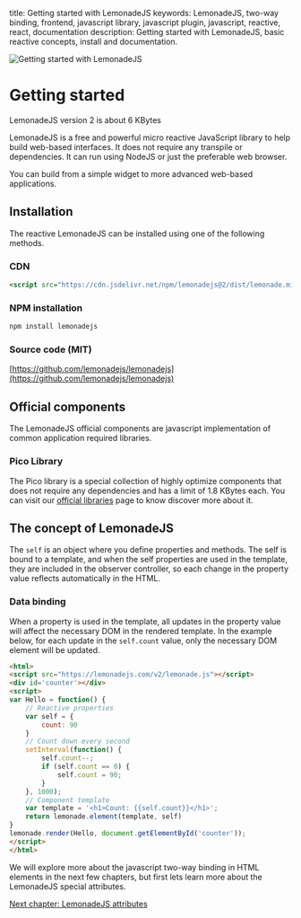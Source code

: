 title: Getting started with LemonadeJS
keywords: LemonadeJS, two-way binding, frontend, javascript library, javascript plugin, javascript, reactive, react, documentation
description: Getting started with LemonadeJS, basic reactive concepts, install and documentation.

![Getting started with LemonadeJS](img/getting-started.png)

Getting started
===============

LemonadeJS version 2 is about 6 KBytes

LemonadeJS is a free and powerful micro reactive JavaScript library to help build web-based interfaces. It does not require any transpile or dependencies. It can run using NodeJS or just the preferable web browser.  
  
You can build from a simple widget to more advanced web-based applications.  

Installation
------------

The reactive LemonadeJS can be installed using one of the following methods.  
  

### CDN

```xml
<script src="https://cdn.jsdelivr.net/npm/lemonadejs@2/dist/lemonade.min.js"></script>  
```

### NPM installation

```bash
npm install lemonadejs  
```
  

### Source code (MIT)

[https://github.com/lemonadejs/lemonadejs](https://github.com/lemonadejs/lemonadejs)  
  
  

Official components
-------------------

The LemonadeJS official components are javascript implementation of common application required libraries.  
  

### Pico Library

The Pico library is a special collection of highly optimize components that does not require any dependencies and has a limit of 1.8 KBytes each. You can visit our [official libraries](/v2/library) page to know discover more about it.  
  
  

The concept of LemonadeJS
-------------------------

The `self` is an object where you define properties and methods. The self is bound to a template, and when the self properties are used in the template, they are included in the observer controller, so each change in the property value reflects automatically in the HTML.  
  
  

### Data binding

When a property is used in the template, all updates in the property value will affect the necessary DOM in the rendered template. In the example below, for each update in the `self.count` value, only the necessary DOM element will be updated.

```html
<html>
<script src="https://lemonadejs.com/v2/lemonade.js"></script>
<div id='counter'></div>
<script>
var Hello = function() {
    // Reactive properties
    var self = {
        count: 90
    }
    // Count down every second
    setInterval(function() {
        self.count--;
        if (self.count == 0) {
            self.count = 90;
        }
    }, 1000);
    // Component template
    var template = '<h1>Count: {{self.count}}</h1>';
    return lemonade.element(template, self)
}
lemonade.render(Hello, document.getElementById('counter'));
</script>
</html>
```
  
  
We will explore more about the javascript two-way binding in HTML elements in the next few chapters, but first lets learn more about the LemonadeJS special attributes.

[Next chapter: LemonadeJS attributes](/docs/v2/attributes)